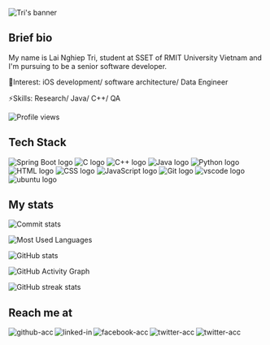 ![Tri's banner](https://github.com/Tri-Lai/Tri-Lai/blob/main/Blue%20Yellow%20Futuristic%20Virtual%20Technology%20Blog%20Banner.png)
## Brief bio
My name is Lai Nghiep Tri, student at SSET of RMIT University Vietnam and I'm pursuing to be a senior software developer.

🧡Interest: iOS development/ software architecture/ Data Engineer

⚡Skills: Research/ Java/ C++/ QA

![Profile views](https://gpvc.arturio.dev/Tri-Lai)  

## Tech Stack
<img src="https://img.shields.io/badge/-SpringBoot-6DB33F?logo=SpringBoot&logoColor=white&style=plastic" alt="Spring Boot logo"/> <img src="https://img.shields.io/badge/-A8B9CC?logo=C&logoColor=white&style=plastic" alt="C logo"/> <img src="https://img.shields.io/badge/-00599C?logo=Cplusplus&logoColor=white&style=plastic" alt="C++ logo"/> <img src="https://img.shields.io/badge/Java-FF8C00?logo=java&logoColor=white&style=plastic" alt="Java logo"/> <img src="https://img.shields.io/badge/Python-3776AB?logo=python&logoColor=white&style=plastic" alt="Python logo"/> <img src="https://img.shields.io/badge/HTML5-E34F26?logo=html5&logoColor=white&style=plastic" alt="HTML logo"/> <img src="https://img.shields.io/badge/CSS3-1572B6?logo=css3&logoColor=white&style=plastic" alt="CSS logo"/> <img src="https://img.shields.io/badge/JavaScript-F7DF1E?logo=javascript&logoColor=white&style=plastic" alt="JavaScript logo"/> <img src="https://img.shields.io/badge/Git-F05032?logo=git&logoColor=white&style=plastic" alt="Git logo"/> <img src="https://img.shields.io/badge/VS%20Code-007ACC?logo=visualstudiocode&logoColor=white&style=plastic" alt="vscode logo"/> <img src="https://img.shields.io/badge/Ubuntu-E95420?logo=ubuntu&logoColor=white&style=plastic" alt="ubuntu logo"/>

## My stats
![Commit stats](https://github-profile-trophy.vercel.app/?username=Tri-Lai&show_icons=true&count_private=true&hide=stars&include_all_commits=false&theme=dracula)

![Most Used Languages](https://github-readme-stats.vercel.app/api/top-langs/?username=Tri-Lai&show_icons=true&count_private=true&hide=stars&include_all_commits=false&theme=dracula)

![GitHub stats](https://github-readme-stats.vercel.app/api?username=Tri-Lai&show_icons=true&theme=dracula&show_icons=true)  

![GitHub Activity Graph](https://activity-graph.herokuapp.com/graph?username=Tri-Lai&theme=dracula&show_icons=true)  

![GitHub streak stats](https://github-readme-streak-stats.herokuapp.com/?user=Tri-Lai&theme=dracula&show_icons=true)  

## Reach me at
[<img align="left" alt="github-acc" src="https://img.shields.io/badge/-Github-181717?logo=github&logoColor=white&style=plastic" />](https://github.com/Tri-Lai)
[<img align="left" alt="linked-in" src="https://img.shields.io/badge/-LinkedIn-0A66C2?logo=linkedin&logoColor=white&style=plastic" />](https://www.linkedin.com/in/trilai)
[<img align="left" alt="facebook-acc" src="https://img.shields.io/badge/-Facebook-1877F2?logo=facebook&logoColor=white&style=plastic" />](https://www.facebook.com/trislaiii)
[<img align="left" alt="twitter-acc" src="https://img.shields.io/badge/-Twitter-1DA1F2?logo=twitter&logoColor=white&style=plastic" />](https://twitter.com/trislaiii)
[<img align="left" alt="twitter-acc" src="https://img.shields.io/badge/-Outlook-0078D4?logo=microsoftoutlook&logoColor=white&style=plastic" />](mailto:s3799602@rmit.edu.vn)
